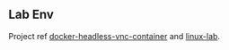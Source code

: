 ## Lab Env

Project ref [docker-headless-vnc-container](https://github.com/ConSol/docker-headless-vnc-container) and [linux-lab](https://github.com/tinyclub/linux-lab).
